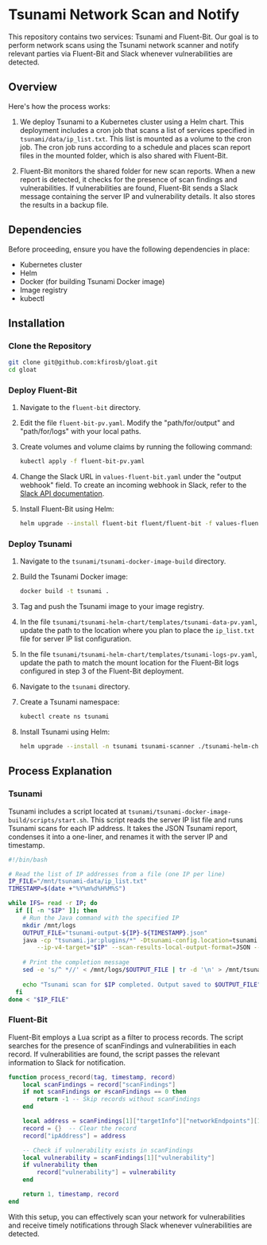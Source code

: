 # Tsunami Network Scan and Notify

This repository contains two services: Tsunami and Fluent-Bit. Our goal is to perform network scans using the Tsunami network scanner and notify relevant parties via Fluent-Bit and Slack whenever vulnerabilities are detected.

## Overview

Here's how the process works:

1. We deploy Tsunami to a Kubernetes cluster using a Helm chart. This deployment includes a cron job that scans a list of services specified in `tsunami/data/ip_list.txt`. This list is mounted as a volume to the cron job. The cron job runs according to a schedule and places scan report files in the mounted folder, which is also shared with Fluent-Bit.

2. Fluent-Bit monitors the shared folder for new scan reports. When a new report is detected, it checks for the presence of scan findings and vulnerabilities. If vulnerabilities are found, Fluent-Bit sends a Slack message containing the server IP and vulnerability details. It also stores the results in a backup file.

## Dependencies

Before proceeding, ensure you have the following dependencies in place:

- Kubernetes cluster
- Helm
- Docker (for building Tsunami Docker image)
- Image registry
- kubectl

## Installation

### Clone the Repository

```bash
git clone git@github.com:kfirosb/gloat.git
cd gloat
```

### Deploy Fluent-Bit

1. Navigate to the `fluent-bit` directory.

2. Edit the file `fluent-bit-pv.yaml`. Modify the "path/for/output" and "path/for/logs" with your local paths.

3. Create volumes and volume claims by running the following command:
   ```bash
   kubectl apply -f fluent-bit-pv.yaml
   ```

4. Change the Slack URL in `values-fluent-bit.yaml` under the "output webhook" field. To create an incoming webhook in Slack, refer to the [Slack API documentation](https://api.slack.com/messaging/webhooks#getting_started).

5. Install Fluent-Bit using Helm:
   ```bash
   helm upgrade --install fluent-bit fluent/fluent-bit -f values-fluent-bit.yaml
   ```

### Deploy Tsunami

1. Navigate to the `tsunami/tsunami-docker-image-build` directory.

2. Build the Tsunami Docker image:
   ```bash
   docker build -t tsunami .
   ```

3. Tag and push the Tsunami image to your image registry.

4. In the file `tsunami/tsunami-helm-chart/templates/tsunami-data-pv.yaml`, update the path to the location where you plan to place the `ip_list.txt` file for server IP list configuration.

5. In the file `tsunami/tsunami-helm-chart/templates/tsunami-logs-pv.yaml`, update the path to match the mount location for the Fluent-Bit logs configured in step 3 of the Fluent-Bit deployment.

6. Navigate to the `tsunami` directory.

7. Create a Tsunami namespace:
   ```bash
   kubectl create ns tsunami
   ```

8. Install Tsunami using Helm:
   ```bash
   helm upgrade --install -n tsunami tsunami-scanner ./tsunami-helm-chart
   ```

## Process Explanation

### Tsunami

Tsunami includes a script located at `tsunami/tsunami-docker-image-build/scripts/start.sh`. This script reads the server IP list file and runs Tsunami scans for each IP address. It takes the JSON Tsunami report, condenses it into a one-liner, and renames it with the server IP and timestamp.

```bash
#!/bin/bash

# Read the list of IP addresses from a file (one IP per line)
IP_FILE="/mnt/tsunami-data/ip_list.txt"
TIMESTAMP=$(date +"%Y%m%d%H%M%S")

while IFS= read -r IP; do
  if [[ -n "$IP" ]]; then
    # Run the Java command with the specified IP
    mkdir /mnt/logs
    OUTPUT_FILE="tsunami-output-${IP}-${TIMESTAMP}.json"
    java -cp "tsunami.jar:plugins/*" -Dtsunami-config.location=tsunami.yaml com.google.tsunami.main.cli.TsunamiCli \
        --ip-v4-target="$IP" --scan-results-local-output-format=JSON --scan-results-local-output-filename="/mnt/logs/$OUTPUT_FILE"
    
    # Print the completion message
    sed -e 's/^ *//' < /mnt/logs/$OUTPUT_FILE | tr -d '\n' > /mnt/tsunami-logs/$OUTPUT_FILE 
    
    echo "Tsunami scan for $IP completed. Output saved to $OUTPUT_FILE"
  fi
done < "$IP_FILE"
```

### Fluent-Bit

Fluent-Bit employs a Lua script as a filter to process records. The script searches for the presence of scanFindings and vulnerabilities in each record. If vulnerabilities are found, the script passes the relevant information to Slack for notification.

```lua
function process_record(tag, timestamp, record)
    local scanFindings = record["scanFindings"]
    if not scanFindings or #scanFindings == 0 then
        return -1 -- Skip records without scanFindings
    end

    local address = scanFindings[1]["targetInfo"]["networkEndpoints"][1]["ipAddress"]["address"]
    record = {}  -- Clear the record
    record["ipAddress"] = address

    -- Check if vulnerability exists in scanFindings
    local vulnerability = scanFindings[1]["vulnerability"]
    if vulnerability then
        record["vulnerability"] = vulnerability
    end

    return 1, timestamp, record
end
```

With this setup, you can effectively scan your network for vulnerabilities and receive timely notifications through Slack whenever vulnerabilities are detected.